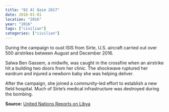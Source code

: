 ```yaml
---
title: "02 Al Qaim 2017"
date: 2016-01-01
location: "2016"
year: "2016"
tags: ["civilian"]
categories: ["civilian"]
---
```



During the campaign to oust ISIS from Sirte, U.S. aircraft carried out over 500 airstrikes between August and December 2016.

Salwa Ben Gassem, a midwife, was caught in the crossfire when an airstrike hit a building two doors from her clinic. The shockwave ruptured her eardrum and injured a newborn baby she was helping deliver.

After the campaign, she joined a community-led effort to establish a new field hospital. Much of Sirte’s medical infrastructure was destroyed during the bombing.

**Source:** [United Nations Reports on Libya](https://unsmil.unmissions.org)
